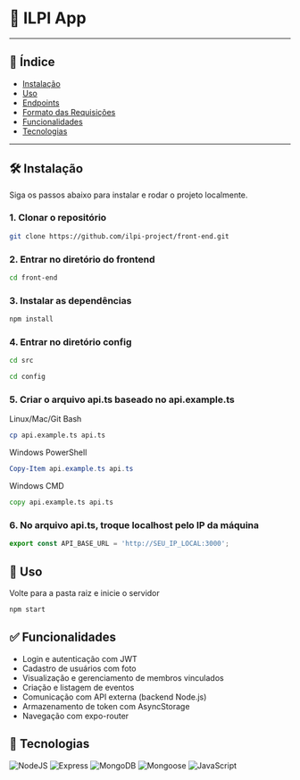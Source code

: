 # 📱 ILPI App 


---

## 📑 Índice

- [Instalação](#Instalação)
- [Uso](#uso)
- [Endpoints](#endpoints)
- [Formato das Requisições](#formato-das-requisições)
- [Funcionalidades](#funcionalidades)
- [Tecnologias](#tecnologias)

---

## 🛠️ Instalação

Siga os passos abaixo para instalar e rodar o projeto localmente.

### 1. Clonar o repositório
```bash
git clone https://github.com/ilpi-project/front-end.git
```
### 2. Entrar no diretório do frontend
```bash
cd front-end
```
### 3. Instalar as dependências
```bash
npm install
```
### 4. Entrar no diretório config
```bash
cd src
```
```bash
cd config
```
### 5. Criar o arquivo api.ts baseado no api.example.ts
Linux/Mac/Git Bash
```bash
cp api.example.ts api.ts
```
Windows PowerShell
```powershell
Copy-Item api.example.ts api.ts
```
Windows CMD
```cmd
copy api.example.ts api.ts
```
### 6. No arquivo api.ts, troque localhost pelo IP da máquina
```typescript
export const API_BASE_URL = 'http://SEU_IP_LOCAL:3000';
```
## 🚀 Uso
Volte para a pasta raiz e inicie o servidor
```bash
npm start
```


## ✅ Funcionalidades
- Login e autenticação com JWT
- Cadastro de usuários com foto
- Visualização e gerenciamento de membros vinculados
- Criação e listagem de eventos
- Comunicação com API externa (backend Node.js)
- Armazenamento de token com AsyncStorage
- Navegação com expo-router

## 🧰 Tecnologias

![NodeJS](https://img.shields.io/badge/node.js-6DA55F?style=for-the-badge&logo=node.js&logoColor=white)
![Express](https://img.shields.io/badge/express.js-%23404d59.svg?style=for-the-badge&logo=express&logoColor=%2361DAFB)
![MongoDB](https://img.shields.io/badge/MongoDB-%234ea94b.svg?style=for-the-badge&logo=mongodb&logoColor=white)
![Mongoose](https://img.shields.io/badge/mongoose-%2300f.svg?style=for-the-badge&logo=mongoose&logoColor=white)
![JavaScript](https://img.shields.io/badge/JavaScript-F7DF1E?style=for-the-badge&logo=javascript&logoColor=black)
